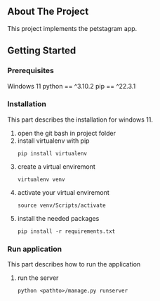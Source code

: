 <!-- ABOUT THE PROJECT -->
## About The Project

This project implements the petstagram app.

<!-- GETTING STARTED -->
## Getting Started

### Prerequisites

Windows 11
python == ^3.10.2
pip == ^22.3.1

### Installation

This part describes the installation for windows 11.

1. open the git bash in project folder
2. install virtualenv with pip
   ```
   pip install virtualenv
   ```
3. create a virtual enviremont
   ```
   virtualenv venv
   ```
4. activate your virtual enviremont
   ```
   source venv/Scripts/activate
   ```
5. install the needed packages
   ```
   pip install -r requirements.txt
   ```

### Run application

This part describes how to run the application

1. run the server
   ```
   python <pathto>/manage.py runserver
   ```